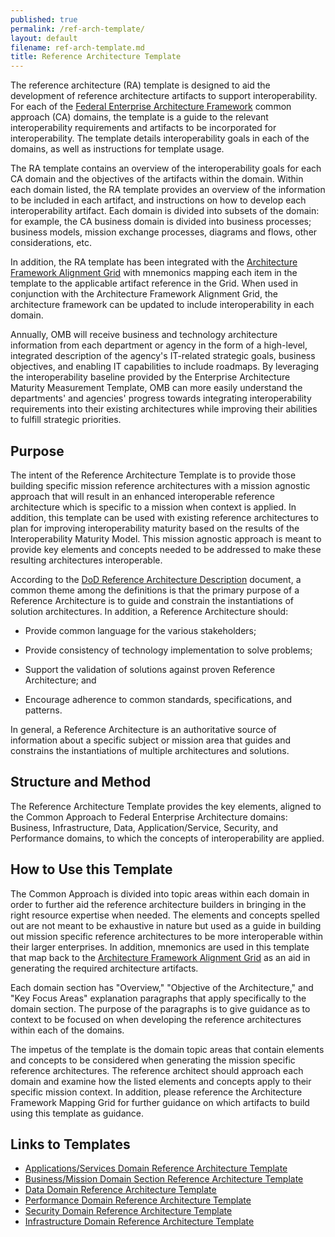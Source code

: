 ```yaml
---
published: true
permalink: /ref-arch-template/
layout: default
filename: ref-arch-template.md
title: Reference Architecture Template
---
```


The reference architecture (RA) template is designed to aid the development of reference architecture artifacts to support interoperability. For each of the [Federal Enterprise Architecture Framework](http://www.whitehouse.gov/omb/e-gov/fea) common approach (CA) domains, the template is a guide to the relevant interoperability requirements and artifacts to be incorporated for interoperability. The template details interoperability goals in each of the domains, as well as instructions for template usage.

The RA template contains an overview of the interoperability goals for each CA domain and the objectives of the artifacts within the domain. Within each domain listed, the RA template provides an overview of the information to be included in each artifact, and instructions on how to develop each interoperability artifact. Each domain is divided into subsets of the domain: for example, the CA business domain is divided into business processes; business models, mission exchange processes, diagrams and flows, other considerations, etc.

In addition, the RA template has been integrated with the [Architecture Framework Alignment Grid](/architecture-grid) with mnemonics mapping each item in the template to the applicable artifact reference in the Grid. When used in conjunction with the Architecture Framework Alignment Grid, the architecture framework can be updated to include interoperability in each domain.

Annually, OMB will receive business and technology architecture information from each department or agency in the form of a high-level, integrated description of the agency's IT-related strategic goals, business objectives, and enabling IT capabilities to include roadmaps. By leveraging the interoperability baseline provided by the Enterprise Architecture Maturity Measurement Template, OMB can more easily understand the departments' and agencies' progress towards integrating interoperability requirements into their existing architectures while improving their abilities to fulfill strategic priorities.

## Purpose

The intent of the Reference Architecture Template is to provide those building specific mission reference architectures with a mission agnostic approach that will result in an enhanced interoperable reference architecture which is specific to a mission when context is applied. In addition, this template can be used with existing reference architectures to plan for improving interoperability maturity based on the results of the Interoperability Maturity Model. This mission agnostic approach is meant to provide key elements and concepts needed to be addressed to make these resulting architectures interoperable.

According to the [DoD Reference Architecture Description](http://dodcio.defense.gov/Portals/0/Documents/DIEA/Ref_Archi_Description_Final_v1_18Jun10.pdf) document, a common theme among the definitions is that the primary purpose of a Reference Architecture is to guide and constrain the instantiations of solution architectures. In addition, a Reference Architecture should:

* Provide common language for the various stakeholders;

* Provide consistency of technology implementation to solve problems;

* Support the validation of solutions against proven Reference Architecture; and

* Encourage adherence to common standards, specifications, and patterns.

In general, a Reference Architecture is an authoritative source of information about a specific subject or mission area that guides and constrains the instantiations of multiple architectures and solutions.

## Structure and Method

The Reference Architecture Template provides the key elements, aligned to the Common Approach to Federal Enterprise Architecture domains: Business, Infrastructure, Data, Application/Service, Security, and Performance domains, to which the concepts of interoperability are applied.

## How to Use this Template

The Common Approach is divided into topic areas within each domain in order to further aid the reference architecture builders in bringing in the right resource expertise when needed. The elements and concepts spelled out are not meant to be exhaustive in nature but used as a guide in building out mission specific reference architectures to be more interoperable within their larger enterprises. In addition, mnemonics are used in this template that map back to the [Architecture Framework Alignment Grid](/architecture-grid) as an aid in generating the required architecture artifacts.

Each domain section has "Overview," "Objective of the Architecture," and "Key Focus Areas" explanation paragraphs that apply specifically to the domain section. The purpose of the paragraphs is to give guidance as to context to be focused on when developing the reference architectures within each of the domains.

The impetus of the template is the domain topic areas that contain elements and concepts to be considered when generating the mission specific reference architectures. The reference architect should approach each domain and examine how the listed elements and concepts apply to their specific mission context. In addition, please reference the Architecture Framework Mapping Grid for further guidance on which artifacts to build using this template as guidance.

## Links to Templates

* [Applications/Services Domain Reference Architecture Template](/ref-arch-appservices)
* [Business/Mission Domain Section Reference Architecture Template](/ref-arch-business)
* [Data Domain Reference Architecture Template](/ref-arch-data)
* [Performance Domain Reference Architecture Template](/ref-arch-performance)
* [Security Domain Reference Architecture Template](/ref-arch-security)
* [Infrastructure Domain Reference Architecture Template](/ref-arch-infrastructure)

